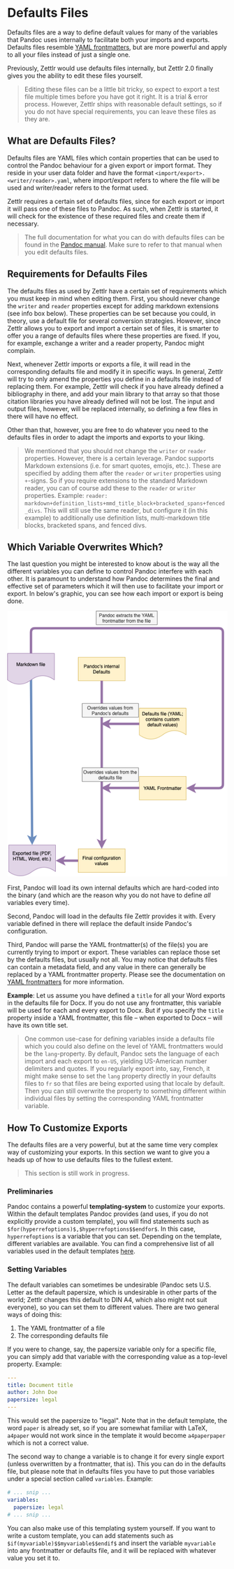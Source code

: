 # Defaults Files

Defaults files are a way to define default values for many of the variables that Pandoc uses internally to facilitate both your imports and exports. Defaults files resemble [YAML frontmatters](yaml-frontmatter.md), but are more powerful and apply to all your files instead of just a single one.

Previously, Zettlr would use defaults files internally, but Zettlr 2.0 finally gives you the ability to edit these files yourself.

> Editing these files can be a little bit tricky, so expect to export a test file multiple times before you have got it right. It is a trial & error process. However, Zettlr ships with reasonable default settings, so if you do not have special requirements, you can leave these files as they are.

## What are Defaults Files?

Defaults files are YAML files which contain properties that can be used to control the Pandoc behaviour for a given export or import format. They reside in your user data folder and have the format `<import/export>.<writer/reader>.yaml`, where import/export refers to where the file will be used and writer/reader refers to the format used.

Zettlr requires a certain set of defaults files, since for each export or import it will pass one of these files to Pandoc. As such, when Zettlr is started, it will check for the existence of these required files and create them if necessary.

> The full documentation for what you can do with defaults files can be found in the [Pandoc manual](https://pandoc.org/MANUAL.html#default-files). Make sure to refer to that manual when you edit defaults files.

## Requirements for Defaults Files

The defaults files as used by Zettlr have a certain set of requirements which you must keep in mind when editing them. First, you should never change the `writer` and `reader` properties except for adding markdown extensions (see info box below). These properties can be set because you could, in theory, use a default file for several conversion strategies. However, since Zettlr allows you to export and import a certain set of files, it is smarter to offer you a range of defaults files where these properties are fixed. If you, for example, exchange a writer and a reader property, Pandoc might complain.

Next, whenever Zettlr imports or exports a file, it will read in the corresponding defaults file and modify it in specific ways. In general, Zettlr will try to only amend the properties you define in a defaults file instead of replacing them. For example, Zettlr will check if you have already defined a bibliography in there, and add your main library to that array so that those citation libraries you have already defined will not be lost. The input and output files, however, will be replaced internally, so defining a few files in there will have no effect.

Other than that, however, you are free to do whatever you need to the defaults files in order to adapt the imports and exports to your liking.

> We mentioned that you should not change the `writer` or `reader` properties. However, there is a certain leverage. Pandoc supports Markdown extensions (i.e. for smart quotes, emojis, etc.). These are specified by adding them after the `reader` or `writer` properties using `+`-signs. So if you require extensions to the standard Markdown reader, you can of course add these to the `reader` or `writer` properties. Example: `reader: markdown+definition_lists+mmd_title_block+bracketed_spans+fenced_divs`. This will still use the same reader, but configure it (in this example) to additionally use definition lists, multi-markdown title blocks, bracketed spans, and fenced divs.

## Which Variable Overwrites Which?

The last question you might be interested to know about is the way all the different variables you can define to control Pandoc interfere with each other. It is paramount to understand how Pandoc determines the final and effective set of parameters which it will then use to facilitate your import or export. In below's graphic, you can see how each import or export is being done.

![Pandoc's internal Variable Resolution](../img/pandoc_variable_resolution.png)

First, Pandoc will load its own internal defaults which are hard-coded into the binary (and which are the reason why you do not have to define _all_ variables every time).

Second, Pandoc will load in the defaults file Zettlr provides it with. Every variable defined in there will replace the default inside Pandoc's configuration.

Third, Pandoc will parse the YAML frontmatter(s) of the file(s) you are currently trying to import or export. These variables can replace those set by the defaults files, but usually not all. You may notice that defaults files can contain a metadata field, and any value in there can generally be replaced by a YAML frontmatter property. Please see the documentation on [YAML frontmatters](yaml-frontmatter.md) for more information.

**Example**: Let us assume you have defined a `title` for all your Word exports in the defaults file for Docx. If you do not use any frontmatter, this variable will be used for each and every export to Docx. But if you specify the `title` property inside a YAML frontmatter, this file – when exported to Docx – will have its own title set.

> One common use-case for defining variables inside a defaults file which you could also define on the level of YAML frontmatters would be the `lang`-property. By default, Pandoc sets the language of each import and each export to `en-US`, yielding US-American number delimiters and quotes. If you regularly export into, say, French, it might make sense to set the `lang` property directly in your defaults files to `fr` so that files are being exported using that locale by default. Then you can still overwrite the property to something different within individual files by setting the corresponding YAML frontmatter variable.

## How To Customize Exports

The defaults files are a very powerful, but at the same time very complex way of customizing your exports. In this section we want to give you a heads up of how to use defaults files to the fullest extent.

> This section is still work in progress.

### Preliminaries

Pandoc contains a powerful **templating-system** to customize your exports. Within the default templates Pandoc provides (and uses, if you do not explicitly provide a custom template), you will find statements such as `$for(hyperrefoptions)$,$hyperrefoptions$$endfor$`. In this case, `hyperrefoptions` is a variable that you can set. Depending on the template, different variables are available. You can find a comprehensive list of all variables used in the default templates [here](https://pandoc.org/MANUAL.html#variables).

### Setting Variables

The default variables can sometimes be undesirable (Pandoc sets U.S. Letter as the default papersize, which is undesirable in other parts of the world; Zettlr changes this default to DIN A4, which also might not suit everyone), so you can set them to different values. There are two general ways of doing this:

1. The YAML frontmatter of a file
2. The corresponding defaults file

If you were to change, say, the papersize variable only for a specific file, you can simply add that variable with the corresponding value as a top-level property. Example:

```yaml
---
title: Document title
author: John Doe
papersize: legal
---
```

This would set the papersize to "legal". Note that in the default template, the word `paper` is already set, so if you are somewhat familiar with LaTeX, `a4paper` would not work since in the template it would become `a4paperpaper` which is not a correct value.

The second way to change a variable is to change it for every single export (unless overwritten by a frontmatter, that is). This you can do in the defaults file, but please note that in defaults files you have to put those variables under a special section called `variables`. Example:

```yaml
# ... snip ...
variables:
  papersize: legal
# ... snip ...
```

You can also make use of this templating system yourself. If you want to write a custom template, you can add statements such as `$if(myvariable)$$myvariable$$endif$` and insert the variable `myvariable` into any frontmatter or defaults file, and it will be replaced with whatever value you set it to.
